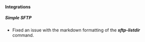 
#### Integrations
##### Simple SFTP
- Fixed an issue with the markdown formatting of the ***sftp-listdir*** command.
